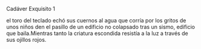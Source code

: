 Cadáver Exquisito 1

el toro del teclado echó sus cuernos al agua que corría por los gritos de unos niños den el pasillo de un edificio no colapsado tras un sismo, edificio que baila.Mientras tanto la criatura escondida resistía a la luz a través de sus ojillos rojos.
